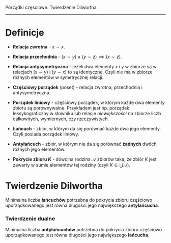 Porządki częściowe. Twierdzenie Dilwortha.

---

# Definicje

* **Relacja zwrotna** - $x \sim x$.
* **Relacja przechodnia** - $(x \sim y) \land (y \sim z) \implies (x \sim z)$.
* **Relacja antysymetryczna** - jeżeli dwa elementy $x$ i $y$ w zbiorze są w relacjach $(x \sim y)$ i $(y \sim x)$ to są identyczne. Czyli nie ma w zbiorze różnych elementów w symetrycznej relacji.

* **Częściowy porządek** (poset) - relacja zwrotna, przechodnia i antysymetryczna.
* **Porządek liniowy** - częściowy porządek, w którym każde dwa elementy zbioru są porównywalne. Przykładem jest np. porządek leksykograficzny w słowniku lub relacje *niewiększości* na zbiorze liczb całkowitych, wymiernych, czy rzeczywistych.

* **Łańcuch** - zbiór, w którym da się porównać każde dwa jego elementy. Czyli posiada porządek liniowy.
* **Antyłańcuch** - zbiór, w którym nie da się porównać **żadnych** dwóch różnych jego elementów.

* **Pokrycie zbioru $K$** - dowolna rodzina $\mathcal A$ zbiorów taka, że zbiór $K$ jest zawarty w sumie elementów tej rodziny (czyli $K \subseteq \bigcup \mathcal A$).

# Twierdzenie Dilwortha
Minimalna liczba **łańcuchów** potrzebna do pokrycia zbioru częściowo uporządkowanego jest równa długości jego największego **antyłańcucha**.

### Twierdzenie dualne
Minimalna liczba **antyłańcuchów** potrzebna do pokrycia zbioru częściowo uporządkowanego jest równa długości jego największego **łańcucha**.
